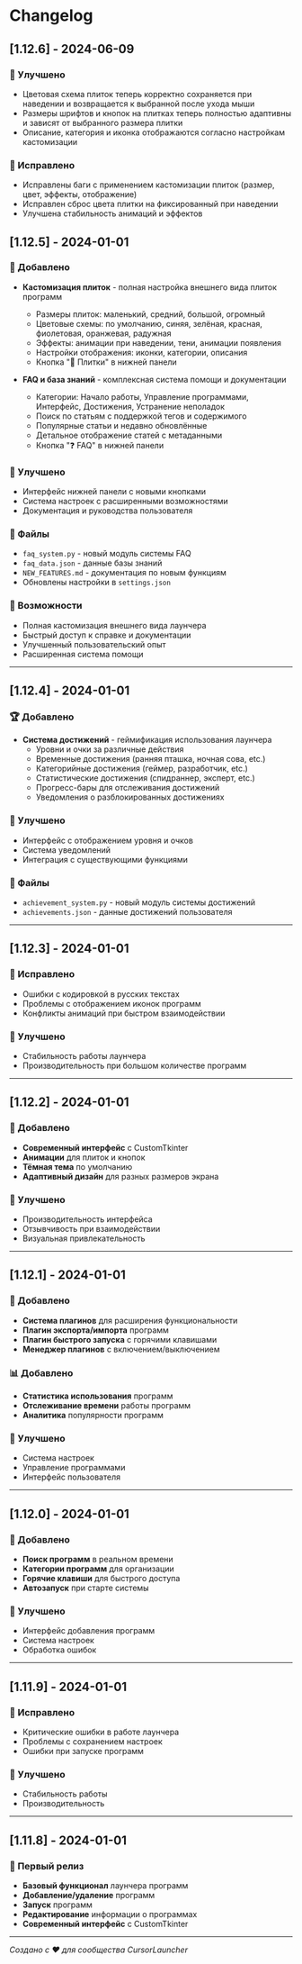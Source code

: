 # Changelog

## [1.12.6] - 2024-06-09
 
### 🎨 Улучшено
- Цветовая схема плиток теперь корректно сохраняется при наведении и возвращается к выбранной после ухода мыши
- Размеры шрифтов и кнопок на плитках теперь полностью адаптивны и зависят от выбранного размера плитки
- Описание, категория и иконка отображаются согласно настройкам кастомизации

### 🐞 Исправлено
- Исправлены баги с применением кастомизации плиток (размер, цвет, эффекты, отображение)
- Исправлен сброс цвета плитки на фиксированный при наведении
- Улучшена стабильность анимаций и эффектов

## [1.12.5] - 2024-01-01

### 🎨 Добавлено
- **Кастомизация плиток** - полная настройка внешнего вида плиток программ
  - Размеры плиток: маленький, средний, большой, огромный
  - Цветовые схемы: по умолчанию, синяя, зелёная, красная, фиолетовая, оранжевая, радужная
  - Эффекты: анимации при наведении, тени, анимации появления
  - Настройки отображения: иконки, категории, описания
  - Кнопка "🎨 Плитки" в нижней панели

- **FAQ и база знаний** - комплексная система помощи и документации
  - Категории: Начало работы, Управление программами, Интерфейс, Достижения, Устранение неполадок
  - Поиск по статьям с поддержкой тегов и содержимого
  - Популярные статьи и недавно обновлённые
  - Детальное отображение статей с метаданными
  - Кнопка "❓ FAQ" в нижней панели

### 🔧 Улучшено
- Интерфейс нижней панели с новыми кнопками
- Система настроек с расширенными возможностями
- Документация и руководства пользователя

### 📁 Файлы
- `faq_system.py` - новый модуль системы FAQ
- `faq_data.json` - данные базы знаний
- `NEW_FEATURES.md` - документация по новым функциям
- Обновлены настройки в `settings.json`

### 🎯 Возможности
- Полная кастомизация внешнего вида лаунчера
- Быстрый доступ к справке и документации
- Улучшенный пользовательский опыт
- Расширенная система помощи

---

## [1.12.4] - 2024-01-01

### 🏆 Добавлено
- **Система достижений** - геймификация использования лаунчера
  - Уровни и очки за различные действия
  - Временные достижения (ранняя пташка, ночная сова, etc.)
  - Категорийные достижения (геймер, разработчик, etc.)
  - Статистические достижения (спидраннер, эксперт, etc.)
  - Прогресс-бары для отслеживания достижений
  - Уведомления о разблокированных достижениях

### 🔧 Улучшено
- Интерфейс с отображением уровня и очков
- Система уведомлений
- Интеграция с существующими функциями

### 📁 Файлы
- `achievement_system.py` - новый модуль системы достижений
- `achievements.json` - данные достижений пользователя

---

## [1.12.3] - 2024-01-01

### 🔧 Исправлено
- Ошибки с кодировкой в русских текстах
- Проблемы с отображением иконок программ
- Конфликты анимаций при быстром взаимодействии

### 🎨 Улучшено
- Стабильность работы лаунчера
- Производительность при большом количестве программ

---

## [1.12.2] - 2024-01-01

### 🎨 Добавлено
- **Современный интерфейс** с CustomTkinter
- **Анимации** для плиток и кнопок
- **Тёмная тема** по умолчанию
- **Адаптивный дизайн** для разных размеров экрана

### 🔧 Улучшено
- Производительность интерфейса
- Отзывчивость при взаимодействии
- Визуальная привлекательность

---

## [1.12.1] - 2024-01-01

### 🔌 Добавлено
- **Система плагинов** для расширения функциональности
- **Плагин экспорта/импорта** программ
- **Плагин быстрого запуска** с горячими клавишами
- **Менеджер плагинов** с включением/выключением

### 📊 Добавлено
- **Статистика использования** программ
- **Отслеживание времени** работы программ
- **Аналитика** популярности программ

### 🔧 Улучшено
- Система настроек
- Управление программами
- Интерфейс пользователя

---

## [1.12.0] - 2024-01-01

### 🎯 Добавлено
- **Поиск программ** в реальном времени
- **Категории программ** для организации
- **Горячие клавиши** для быстрого доступа
- **Автозапуск** при старте системы

### 🔧 Улучшено
- Интерфейс добавления программ
- Система настроек
- Обработка ошибок

---

## [1.11.9] - 2024-01-01

### 🔧 Исправлено
- Критические ошибки в работе лаунчера
- Проблемы с сохранением настроек
- Ошибки при запуске программ

### 🎨 Улучшено
- Стабильность работы
- Производительность

---

## [1.11.8] - 2024-01-01

### 🎉 Первый релиз
- **Базовый функционал** лаунчера программ
- **Добавление/удаление** программ
- **Запуск** программ
- **Редактирование** информации о программах
- **Современный интерфейс** с CustomTkinter

---

*Создано с ❤️ для сообщества CursorLauncher*



